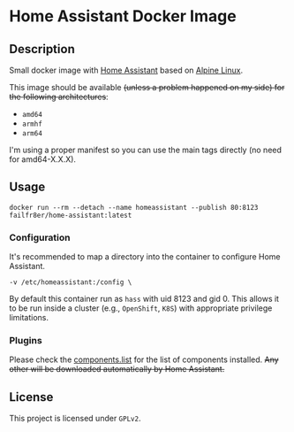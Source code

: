 # Home Assistant Docker Image

## Description

Small docker image with [Home Assistant](https://home-assistant.io/) based on [Alpine Linux](https://hub.docker.com/_/alpine/).

This image should be available ~~(unless a problem happened on my side) for the following architectures~~:

* `amd64`
* `armhf`
* `arm64`

I'm using a proper manifest so you can use the main tags directly (no need for amd64-X.X.X).

## Usage

```
docker run --rm --detach --name homeassistant --publish 80:8123 failfr8er/home-assistant:latest
```

### Configuration

It's recommended to map a directory into the container to configure Home Assistant.

```
-v /etc/homeassistant:/config \
```

By default this container run as `hass` with uid 8123 and gid 0.
This allows it to be run inside a cluster (e.g., `OpenShift`, `K8S`) with appropriate privilege limitations.

### Plugins

Please check the [components.list](components.list) for the list of components installed.
~~Any other will be downloaded automatically by Home Assistant.~~

## License

This project is licensed under `GPLv2`.
